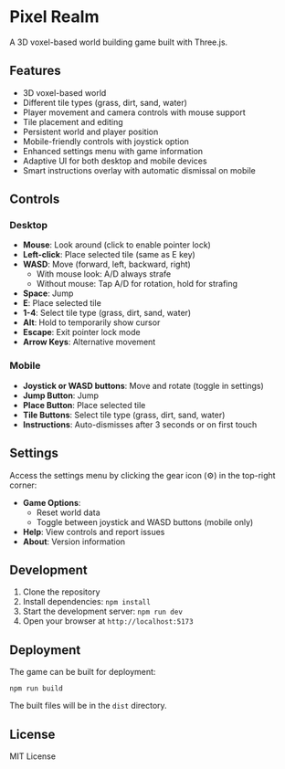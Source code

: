 # Pixel Realm

A 3D voxel-based world building game built with Three.js.

## Features

- 3D voxel-based world
- Different tile types (grass, dirt, sand, water)
- Player movement and camera controls with mouse support
- Tile placement and editing
- Persistent world and player position
- Mobile-friendly controls with joystick option
- Enhanced settings menu with game information
- Adaptive UI for both desktop and mobile devices
- Smart instructions overlay with automatic dismissal on mobile

## Controls

### Desktop
- **Mouse**: Look around (click to enable pointer lock)
- **Left-click**: Place selected tile (same as E key)
- **WASD**: Move (forward, left, backward, right)
  - With mouse look: A/D always strafe
  - Without mouse: Tap A/D for rotation, hold for strafing
- **Space**: Jump
- **E**: Place selected tile
- **1-4**: Select tile type (grass, dirt, sand, water)
- **Alt**: Hold to temporarily show cursor
- **Escape**: Exit pointer lock mode
- **Arrow Keys**: Alternative movement

### Mobile
- **Joystick or WASD buttons**: Move and rotate (toggle in settings)
- **Jump Button**: Jump
- **Place Button**: Place selected tile
- **Tile Buttons**: Select tile type (grass, dirt, sand, water)
- **Instructions**: Auto-dismisses after 3 seconds or on first touch

## Settings

Access the settings menu by clicking the gear icon (⚙️) in the top-right corner:

- **Game Options**: 
  - Reset world data
  - Toggle between joystick and WASD buttons (mobile only)
- **Help**: View controls and report issues
- **About**: Version information

## Development

1. Clone the repository
2. Install dependencies: `npm install`
3. Start the development server: `npm run dev`
4. Open your browser at `http://localhost:5173`

## Deployment

The game can be built for deployment:

```
npm run build
```

The built files will be in the `dist` directory.

## License

MIT License